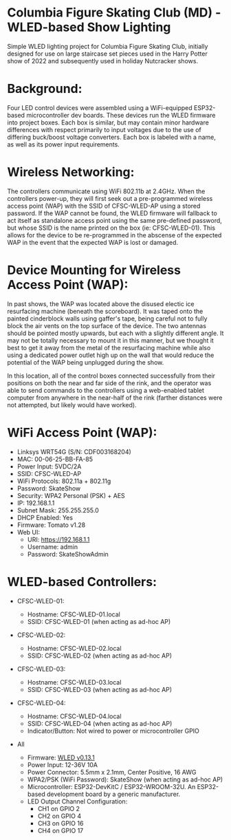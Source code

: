 # Columbia Figure Skating Club (MD) - WLED-based Show Lighting
Simple WLED lighting project for Columbia Figure Skating Club, initially designed for use on large staircase set pieces used in the Harry Potter show of 2022 and subsequently used in holiday Nutcracker shows.

# Background:
   Four LED control devices were assembled using a WiFi-equipped ESP32-based microcontroller dev boards.  These devices run the WLED firmware into project boxes.  Each box is similar, but may contain minor hardware differences with respect primarily to input voltages due to the use of differing buck/boost voltage converters.  Each box is labeled with a name, as well as its power input requirements.  

# Wireless Networking:
The controllers communicate using WiFi 802.11b at 2.4GHz.  When the controllers power-up, they will first seek out a pre-programmed wireless access point (WAP) with the SSID of CFSC-WLED-AP using a stored password.  If the WAP cannot be found, the WLED firmware will fallback to act itself as standalone access point using the same pre-defined password, but whose SSID is the name printed on the box (ie: CFSC-WLED-01).  This allows for the device to be re-programmed in the abscense of the expected WAP in the event that the expected WAP is lost or damaged.

# Device Mounting for Wireless Access Point (WAP):
In past shows, the WAP was located above the disused electic ice resurfacing machine (beneath the scoreboard).  It was taped onto the painted cinderblock walls using gaffer's tape, being careful not to fully block the air vents on the top surface of the device.  The two antennas should be pointed mostly upwards, but each with a slightly different angle.  It may not be totally necessary to mount it in this manner, but we thought it best to get it away from the metal of the resurfacing machine while also using a dedicated power outlet high up on the wall that would reduce the potential of the WAP being unplugged during the show.

In this location, all of the control boxes connected successfully from their positions on both the near and far side of the rink, and the operator was able to send commands to the controllers using a web-enabled tablet computer from anywhere in the near-half of the rink (farther distances were not attempted, but likely would have worked).

# WiFi Access Point (WAP):
- Linksys WRT54G (S/N: CDF003168204)
- MAC: 00-06-25-BB-FA-85
- Power Input: 5VDC/2A
- SSID: CFSC-WLED-AP
- WiFi Protocols: 802.11a + 802.11g
- Password: SkateShow
- Security: WPA2 Personal (PSK) + AES
- IP: 192.168.1.1
- Subnet Mask: 255.255.255.0
- DHCP Enabled: Yes
- Firmware: Tomato v1.28
- Web UI:
  - URI: https://192.168.1.1
  - Username: admin 
  - Password: SkateShowAdmin

# WLED-based Controllers:
- CFSC-WLED-01:
  - Hostname: CFSC-WLED-01.local
  - SSID: CFSC-WLED-01 (when acting as ad-hoc AP)
- CFSC-WLED-02:
  - Hostname: CFSC-WLED-02.local
  - SSID: CFSC-WLED-02 (when acting as ad-hoc AP)
- CFSC-WLED-03:
  - Hostname: CFSC-WLED-03.local
  - SSID: CFSC-WLED-03 (when acting as ad-hoc AP)
- CFSC-WLED-04:
  - Hostname: CFSC-WLED-04.local
  - SSID: CFSC-WLED-04 (when acting as ad-hoc AP)
  - Indicator/Button: Not wired to power or microcontroller GPIO

- All
  - Firmware: [WLED v0.13.1](https://github.com/Aircoookie/WLED/releases/tag/v0.13.1)
  - Power Input: 12-36V 10A
  - Power Connector: 5.5mm x 2.1mm, Center Positive, 16 AWG
  - WPA2/PSK (WiFi Password): SkateShow (when acting as ad-hoc AP)
  - Microcontroller: ESP32-DevKitC / ESP32-WROOM-32U.  An ESP32-based development board by a generic manufacturer.
  - LED Output Channel Configuration:
    - CH1 on GPIO 2
    - CH2 on GPIO 4
    - CH3 on GPIO 16
    - CH4 on GPIO 17
